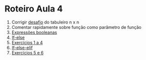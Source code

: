 # Roteiro Aula 4
1. Corrigir [desafio](../Aula3/Exercicios/Ex6.txt) do tabuleiro n x n
2. Comentar rapidamente sobre função como parâmetro de função
3. [Expressões booleanas](./Exemplos/exp_booleanas.py)
4. [If-else](./Exemplos/if-else.py)
5. [Exercícios 1 a 4](./Exercicios/Exs1-4.txt)
6. [If-else-elif](./Exemplos/if-else-elif.py)
7. [Exercícios 5 e 6](./Exercicios/Exs5-6.txt)